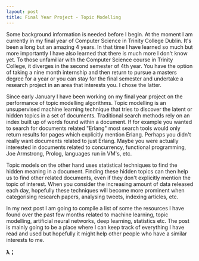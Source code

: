 ```yaml
---
layout: post
title: Final Year Project - Topic Modelling
---
```

Some background information is needed before I begin. At the moment I am currently in my final year of Computer Science in Trinity College Dublin. It's been a long but an amazing 4 years. In that time I have learned so much but more importantly I have also learned that there is much more I don't know yet. To those unfamiliar with the Computer Science course in Trinity College, it diverges in the second semester of 4th year. You have the option of taking a nine month internship and then return to pursue a masters degree for a year or you can stay for the final semester and undertake a research project in an area that interests you. I chose the latter.

Since early January I have been working on my final year project on the performance of topic modelling algorithms. Topic modelling is an unsupervised machine learning technique that tries to discover the latent or hidden topics in a set of documents. Traditional search methods rely on an index built up of words found within a document. If for example you wanted to search for documents related "Erlang" most search tools would only return results for pages which explicitly mention Erlang. Perhaps you didn't really want documents related to just Erlang. Maybe you were actually interested in documents related to concurrency, functional programming, Joe Armstrong, Prolog, languages run in VM's, etc.

Topic models on the other hand uses statistical techniques to find the hidden meaning in a document. Finding these hidden topics can then help us to find other related documents, even if they don't explicitly mention the topic of interest. When you consider the increasing amount of data released each day, hopefully these techniques will become more prominent when categorising research papers, analysing tweets, indexing articles, etc.

In my next post I am going to compile a list of some the resources I have found over the past few months related to machine learning, topic modelling, artificial neural networks, deep learning, statistics etc. The post is mainly going to be a place where I can keep track of everything I have read and used but hopefully it might help other people who have a similar interests to me.

**λ；**